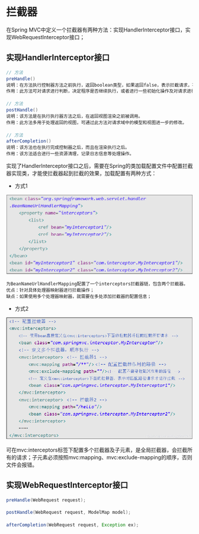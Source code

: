 # 拦截器

在Spring MVC中定义一个拦截器有两种方法：实现HandlerInterceptor接口，实现WebRequestInterceptor接口；

## 实现HandlerInterceptor接口

```java
// 方法
preHandle()
说明：在方法执行控制器方法之前执行，返回boolean类型，如果返回false，表示拦截请求，不再向下执行。
作用：此方法可对请求进行判断，决定程序是否继续执行，或者进行一些初始化操作及对请求进行预处理。
    
// 方法
postHandle()
说明：该方法是在执行执行器方法之后，在返回视图渲染之前被调用。
作用：此方法多用于处理返回的视图，可通过此方法对请求域中的模型和视图进一步的修改。
    
// 方法
afterCompletion()
说明：该方法也在执行完成控制器之后，而且在渲染执行之后。
作用：该方法适合进行一些资源清理，记录日志信息等处理操作。
```

实现了HandlerInterceptor接口之后，需要在Spring的类加载配置文件中配置拦截器实现类，才能使拦截器起到拦截的效果，加载配置有两种方式：

* 方式1

![23140115-aa5d2737b3f30203](img\23140115-aa5d2737b3f30203.png)

```java
为BeanNameUrlHandlerMapping配置了一个interceptors拦截器链，包含两个拦截器。
优点：针对具体处理器映射器进行拦截操作；
缺点：如果使用多个处理器映射器，就需要在多处添加拦截器的配置信息；
```

* 方式2

![23140115-bee34983b0f41093](img\23140115-bee34983b0f41093.png)

可在mvc:interceptors标签下配置多个拦截器及子元素，是全局拦截器，会拦截所有的请求；子元素必须按照mvc:mapping、mvc:exclude-mapping的顺序，否则文件会报错。

## 实现WebRequestInterceptor接口

```java
preHandle(WebRequest request);

postHandle(WebRequest request, ModelMap model);

afterCompletion(WebRequest request, Exception ex);
```

